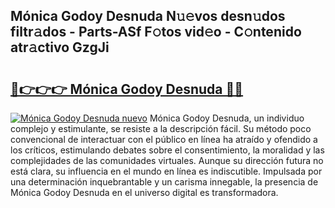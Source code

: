 ## Mónica Godoy Desnuda N𝚞𝚎vos desn𝚞dos filtr𝚊dos - Parts-ASf F𝚘tos vid𝚎o - C𝚘ntenido atr𝚊ctivo GzgJi

# <h2><a href="http://mb7t6yi.tromn.icu/?c=M%c3%b3nica+Godoy+Desnuda">🔗👉👉👉 Mónica Godoy Desnuda 🔗🔗</a></h2>

[![Mónica Godoy Desnuda nuevo](https://i.imgur.com/pEAQMta.gif)](http://mb7t6yi.tromn.icu/?c=M%c3%b3nica+Godoy+Desnuda)
Mónica Godoy Desnuda, un individuo complejo y estimulante, se resiste a la descripción fácil. Su método poco convencional de interactuar con el público en línea ha atraído y ofendido a los críticos, estimulando debates sobre el consentimiento, la moralidad y las complejidades de las comunidades virtuales. Aunque su dirección futura no está clara, su influencia en el mundo en línea es indiscutible. Impulsada por una determinación inquebrantable y un carisma innegable, la presencia de Mónica Godoy Desnuda en el universo digital es transformadora.
